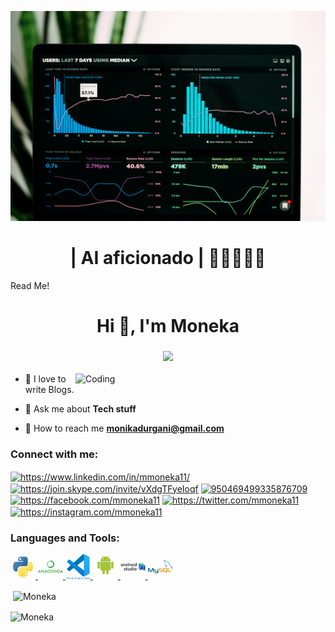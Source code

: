 ![Header](https://github.com/mmoneka11/Moneka/blob/main/Banner.jpg)

# <h1 align="center">| AI aficionado | 👨🏻‍💻🦾🤖 </h1>
Read Me!
<h1 align="center">Hi 👋, I'm Moneka </h1>

<!-- <h3 align="center"><a align="center" href="https://git.io/typing-svg"><img src="https://readme-typing-svg.herokuapp.com?font=Fira+Code&pause=1&center=true&vCenter=true&width=250&height=40&lines=Data+Scientist+📊+👨🏻‍💻 alt="Typing SVG" /></a></h3>
 -->
 <h3 align="center"><a align="center" href="https://git.io/typing-svg"><img src=" https://readme-typing-svg.herokuapp.com/?font=Fira+Code&pause=1&center=true&vCenter=true&width=250&height=40&lines=Data+Scientist+%F0%9F%93%8A+%F0%9F%91%A9%F0%9F%8F%BB%E2%80%8D%F0%9F%92%BB
 alt="Typing SVG" /></a></h3>

 
<img align="right" alt="Coding" width="400" src="https://giphy.com/embed/BferOKonYOspm28AiB">



- 📝 I love to write Blogs.

- 💬 Ask me about **Tech stuff**

- 📧 How to reach me **monikadurgani@gmail.com**

<h3 align="left">Connect with me:</h3>
<p align="left">
<a href="https://linkedin.com/in/mmoneka11/" target="blank"><img align="center" src="https://raw.githubusercontent.com/rahuldkjain/github-profile-readme-generator/master/src/images/icons/Social/linked-in-alt.svg" alt="https://www.linkedin.com/in/mmoneka11/" height="30" width="40" /></a>
<a href="https://join.skype.com/invite/vXdgTFyeIoqf" target="blank"><img align="center" src="https://github.com/rahuldkjain/github-profile-readme-generator/blob/master/src/images/icons/Social/skype.svg" alt="https://join.skype.com/invite/vXdgTFyeIoqf" height="30" width="40" /></a>
<a href="https://discord.com/user/950469499335876709" target="blank"><img align="center" src="https://github.com/rahuldkjain/github-profile-readme-generator/blob/master/src/images/icons/Social/discord.svg" alt="950469499335876709" height="30" width="40" /></a>
<a href="https://facebook.com/mmoneka11/" target="blank"><img align="center" src="https://github.com/rahuldkjain/github-profile-readme-generator/blob/master/src/images/icons/Social/facebook.svg" alt="https://facebook.com/mmoneka11" height="30" width="40" /></a>
<a href="https://twitter.com/mmoneka11/" target="blank"><img align="center" src="https://raw.githubusercontent.com/rahuldkjain/github-profile-readme-generator/master/src/images/icons/Social/twitter.svg" alt="https://twitter.com/mmoneka11" height="30" width="40" /></a>
<a href="https://instagram.com/mmoneka11/" target="blank"><img align="center" src="https://github.com/rahuldkjain/github-profile-readme-generator/blob/master/src/images/icons/Social/instagram.svg" alt="https://instagram.com/mmoneka11" height="30" width="40" /></a>
</p>

<h3 align="left">Languages and Tools:</h3> 
<p align="left"> 
</a> <a href="https://www.python.org" target="_blank"> <img src="https://raw.githubusercontent.com/devicons/devicon/master/icons/python/python-original.svg" alt="python" width="40" height="40"/> </a> 
</a> <a href="https://www.anaconda.com/" target="_blank"> <img src="https://github.com/devicons/devicon/blob/master/icons/anaconda/anaconda-original-wordmark.svg" alt="anaconda" width="40" height="40"/> </a>   
</a> <a href="https://https://code.visualstudio.com//" target="_blank"> <img src="https://github.com/devicons/devicon/blob/master/icons/vscode/vscode-original-wordmark.svg" width="40" height="40"/> </a>   
<a href="https://developer.android.com" target="_blank"> <img src="https://raw.githubusercontent.com/devicons/devicon/master/icons/android/android-original-wordmark.svg" alt="android" width="40" height="40"/> 
<a href="https://developer.android.com/studio" target="_blank"> <img src="https://github.com/devicons/devicon/blob/master/icons/androidstudio/androidstudio-original-wordmark.svg" alt="androidstudio" width="40" height="40"/> 
</a> <a href="https://www.mysql.com/" target="_blank"> <img src="https://raw.githubusercontent.com/devicons/devicon/master/icons/mysql/mysql-original-wordmark.svg" alt="mysql" width="40" height="40"/> </a>   
</p>

<p>&nbsp;<img align="center" src="https://github-readme-stats.vercel.app/api?username=mmoneka11&show_icons=true&theme=cobalt" alt="Moneka" /></p>

<p><img align="center" src="https://github-readme-streak-stats.herokuapp.com/?user=mmoneka11&theme=cobalt" alt="Moneka" /></p>
